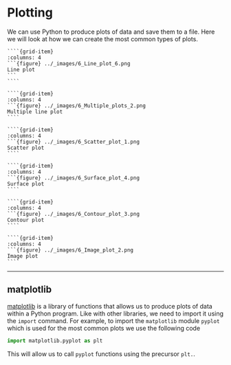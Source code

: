 # Plotting

We can use Python to produce plots of data and save them to a file. Here we will look at how we can create the most common types of plots.

`````{grid}
````{grid-item}
:columns: 4
```{figure} ../_images/6_Line_plot_6.png
Line plot
```
````

````{grid-item}
:columns: 4
```{figure} ../_images/6_Multiple_plots_2.png
Multiple line plot
````

````{grid-item}
:columns: 4
```{figure} ../_images/6_Scatter_plot_1.png
Scatter plot
````

````{grid-item}
:columns: 4
```{figure} ../_images/6_Surface_plot_4.png
Surface plot
````

````{grid-item}
:columns: 4
```{figure} ../_images/6_Contour_plot_3.png
Contour plot
````

````{grid-item}
:columns: 4
```{figure} ../_images/6_Image_plot_2.png
Image plot
````
`````

---

## matplotlib

<a href="https://matplotlib.org/" target="_blank">matplotlib</a> is a library of functions that allows us to produce plots of data within a Python program. Like with other libraries, we need to import it using the `import` command. For example, to import the `matplotlib` module `pyplot` which is used for the most common plots we use the following code

```python
import matplotlib.pyplot as plt
```

This will allow us to call `pyplot` functions using the precursor `plt.`.
